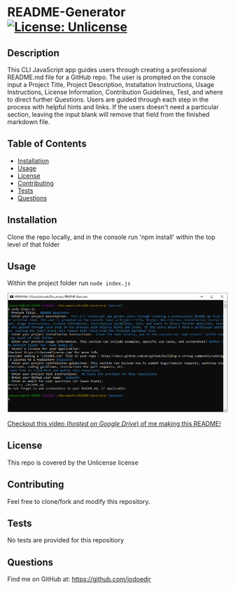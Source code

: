 # README-Generator    [![License: Unlicense](https://img.shields.io/badge/license-Unlicense-blue.svg)](http://unlicense.org/)

## Description 

This CLI JavaScript app guides users through creating a professional README.md file for a GitHub repo. The user is prompted on the console input a Project Title, Project Description, Installation Instructions, Usage Instructions, License Information, Contribution Guidelines, Test, and where to direct further Questions. Users are guided through each step in the process with helpful hints and links. If the users doesn't need a particular section, leaving the input blank will remove that field from the finished markdown file.


## Table of Contents

* [Installation](#installation)
* [Usage](#usage)
* [License](#license)
* [Contributing](#contributing)
* [Tests](#tests)
* [Questions](#questions)


## Installation

Clone the repo locally, and in the console run 'npm install' within the top level of that folder


## Usage 

Within the project folder run `node index.js`

![Example Usage](/Assets/Capture.png)

[Checkout this video (*hosted on Google Drive*) of me making this README!](https://drive.google.com/file/d/1oT5IB0q5SDbW708oie4eoZAXZ_0UCodC/view?usp=sharing)


## License

This repo is covered by the Unlicense license


## Contributing

Feel free to clone/fork and modify this repository.


## Tests

No tests are provided for this repositiory


## Questions

Find me on GitHub at: https://github.com/jodoedjr

